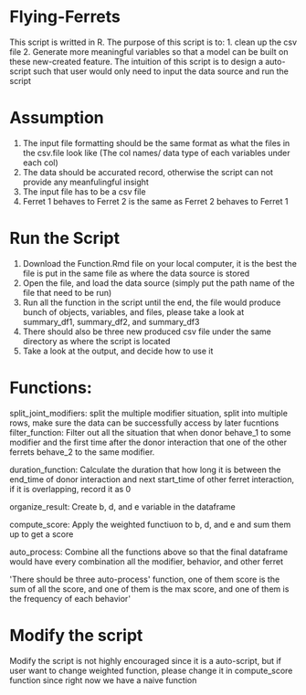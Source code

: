 # Flying-Ferrets
This script is writted in R.
The purpose of this script is to: 1. clean up the csv file 2. Generate more meaningful variables so that a model can be built on these new-created feature.
The intuition of this script is to design a auto-script such that user would only need to input the data source and run the script

# Assumption
1. The input file formatting should be the same format as what the files in the csv.file look like (The col names/ data type of each variables under each col)
2. The data should be accurated record, otherwise the script can not provide any meanfulingful insight
3. The input file has to be a csv file
4. Ferret 1 behaves to Ferret 2 is the same as Ferret 2 behaves to Ferret 1

# Run the Script

1. Download the Function.Rmd file on your local computer, it is the best the file is put in the same file as where the data source is stored
2. Open the file, and load the data source (simply put the path name of the file that need to be run)
3. Run all the function in the script until the end, the file would produce bunch of objects, variables, and files, please take a look at summary_df1, summary_df2, and summary_df3
4. There should also be three new produced csv file under the same directory as where the script is located
5. Take a look at the output, and decide how to use it

# Functions:

split_joint_modifiers: split the multiple modifier situation, split into multiple rows, make sure the data can be successfully access by later fucntions
filter_function: Filter out all the situation that when donor behave_1 to some modifier and the first time after the donor interaction that one of the other ferrets behave_2 to the same modifier.

duration_function: Calculate the duration that how long it is between the end_time of donor interaction and next start_time of other ferret interaction, if it is overlapping, record it as 0

organize_result: Create b, d, and e variable in the dataframe

compute_score: Apply the weighted functiuon to b, d, and e and sum them up to get a score

auto_process: Combine all the functions above so that the final dataframe would have every combination all the modifier, behavior, and other ferret

'There should be three auto-process' function, one of them score is the sum of all the score, and one of them is the max score, and one of them is the frequency of each behavior'


# Modify the script

Modify the script is not highly encouraged since it is a auto-script, but if user want to change weighted function, please change it in compute_score function since right now we have a naive function
